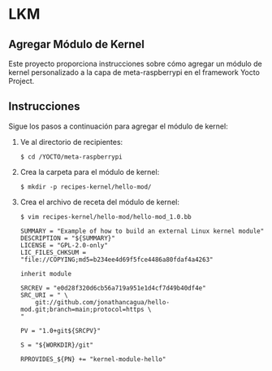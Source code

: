 # LKM
## Agregar Módulo de Kernel

Este proyecto proporciona instrucciones sobre cómo agregar un módulo de kernel personalizado a la capa de meta-raspberrypi en el framework Yocto Project.

## Instrucciones

Sigue los pasos a continuación para agregar el módulo de kernel:

1. Ve al directorio de recipientes:
    ```
    $ cd /YOCTO/meta-raspberrypi
    ```

2. Crea la carpeta para el módulo de kernel:
    ```
    $ mkdir -p recipes-kernel/hello-mod/
    ```

3. Crea el archivo de receta del módulo de kernel:
    ```
    $ vim recipes-kernel/hello-mod/hello-mod_1.0.bb
    ```

    ```bitbake
    SUMMARY = "Example of how to build an external Linux kernel module"
    DESCRIPTION = "${SUMMARY}"
    LICENSE = "GPL-2.0-only"
    LIC_FILES_CHKSUM = "file://COPYING;md5=b234ee4d69f5fce4486a80fdaf4a4263"

    inherit module
    
    SRCREV = "e0d28f320d6cb56a719a951e1d4cf7d49b40df4e"
    SRC_URI = " \
        git://github.com/jonathancagua/hello-mod.git;branch=main;protocol=https \
    "
    
    PV = "1.0+git${SRCPV}"
    
    S = "${WORKDIR}/git"
    
    RPROVIDES_${PN} += "kernel-module-hello"
